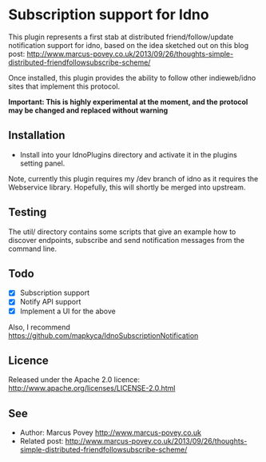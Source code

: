 Subscription support for Idno
=============================

This plugin represents a first stab at distributed friend/follow/update notification support for idno, based on the idea sketched out on this blog post: http://www.marcus-povey.co.uk/2013/09/26/thoughts-simple-distributed-friendfollowsubscribe-scheme/

Once installed, this plugin provides the ability to follow other indieweb/idno sites that implement this protocol. 

**Important: This is highly experimental at the moment, and the protocol may be changed and replaced without warning**

Installation
------------

* Install into your IdnoPlugins directory and activate it in the plugins setting panel.

Note, currently this plugin requires my /dev branch of idno as it requires the Webservice library. Hopefully, this will shortly be merged into upstream.

Testing
-------

The util/ directory contains some scripts that give an example how to discover endpoints, subscribe and send notification messages from the command line.

Todo
----
* [X] Subscription support
* [X] Notify API support
* [X] Implement a UI for the above

Also, I recommend https://github.com/mapkyca/IdnoSubscriptionNotification

Licence
-------

Released under the Apache 2.0 licence: http://www.apache.org/licenses/LICENSE-2.0.html

See
---
 * Author: Marcus Povey <http://www.marcus-povey.co.uk> 
 * Related post: http://www.marcus-povey.co.uk/2013/09/26/thoughts-simple-distributed-friendfollowsubscribe-scheme/
